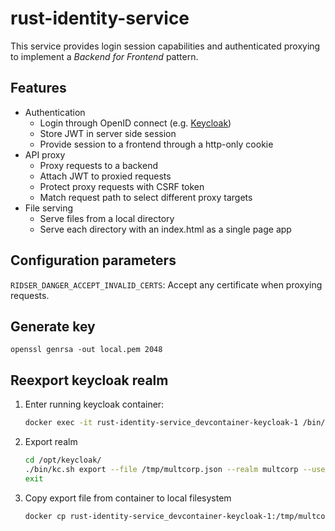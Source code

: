 # rust-identity-service

This service provides login session capabilities and authenticated proxying to
implement a _Backend for Frontend_ pattern.

## Features

- Authentication
  - Login through OpenID connect (e.g. [Keycloak](https://keycloak.org))
  - Store JWT in server side session
  - Provide session to a frontend through a http-only cookie
- API proxy
  - Proxy requests to a backend
  - Attach JWT to proxied requests
  - Protect proxy requests with CSRF token
  - Match request path to select different proxy targets
- File serving
  - Serve files from a local directory
  - Serve each directory with an index.html as a single page app

## Configuration parameters

`RIDSER_DANGER_ACCEPT_INVALID_CERTS`: Accept any certificate when proxying requests.

## Generate key

    openssl genrsa -out local.pem 2048

## Reexport keycloak realm

1. Enter running keycloak container:
   ```bash
   docker exec -it rust-identity-service_devcontainer-keycloak-1 /bin/bash
   ```
2. Export realm
   ```bash
   cd /opt/keycloak/
   ./bin/kc.sh export --file /tmp/multcorp.json --realm multcorp --users same_file
   exit
   ```
3. Copy export file from container to local filesystem
   ```bash
   docker cp rust-identity-service_devcontainer-keycloak-1:/tmp/multcorp.json dev_realm.json
   ```
